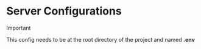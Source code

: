 # Server Configurations

> [!IMPORTANT]
> This config needs to be at the root directory of the project and named **.env**
